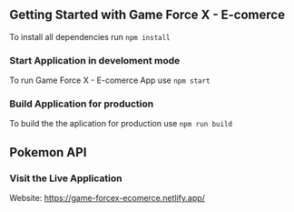## Getting Started with Game Force X - E-comerce

To install all dependencies run `npm install`

### Start Application in develoment mode

To run Game Force X - E-comerce App use `npm start`

### Build Application for production

To build the the aplication for production use `npm run build`


## Pokemon API

### Visit the Live Application
Website: https://game-forcex-ecomerce.netlify.app/
